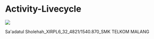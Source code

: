 # Activity-Livecycle

![](https://drive.google.com/uc?export=view&id=0B7B9myqe35ONQ3Y0VE1RN2RxNXc)

Sa'adatul Sholehah_XIRPL6_32_4821/1540.870_SMK TELKOM MALANG
